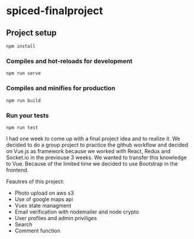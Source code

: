 # spiced-finalproject

## Project setup
```
npm install
```

### Compiles and hot-reloads for development
```
npm run serve
```

### Compiles and minifies for production
```
npm run build
```

### Run your tests
```
npm run test
```


I had one week to come up with a final project idea and to realize it. We decided to do a group project to practice the github workflow and decided on Vue.js as framework because we worked with React, Redux and Socket.io in the previouse 3 weeks. We wanted to transfer this knowledge to Vue. Because of the limited time we decided to use Bootstrap in the frontend. 


Feautres of this project:
- Photo upload on aws s3
- Use of google maps api
- Vuex state managment
- Email verification with nodemailer and node crypto
- User profiles and admin priviliges
- Search
- Comment function
